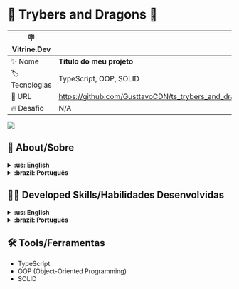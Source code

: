 # :game_die: Trybers and Dragons :dragon:

| :placard: Vitrine.Dev |                                                       |
| --------------------- | ----------------------------------------------------- |
| :sparkles: Nome       | **Titulo do meu projeto**                             |
| :label: Tecnologias   | TypeScript, OOP, SOLID       |
| :rocket: URL          | https://github.com/GusttavoCDN/ts_trybers_and_dragons |
| :fire: Desafio        | N/A                                                   |

<!-- Inserir imagem com a #vitrinedev ao final do link -->

![](https://images.wallpapersden.com/image/download/dungeons-and-dragons-monster-manual_bGhtamqUmZqaraWkpJRmbmdlrWZlbWU.jpg#vitrinedev)

## :page_with_curl: About/Sobre

<details>
  <summary markdown="span"><strong>:us: English</strong></summary><br />

TypeScript, OOP (Object-Oriented Programming) and SOLID project developed by[Gustavo da Silva](https://www.linkedin.com/in/gustavocdn/) at the end of Unit 27 of Trybe's Web Development course. I was approved with 100% of the mandatory and optional requirements met.

We had to create classes, interfaces and types for a _Dungeons and Dragons-style_ RPG game using OOP and SOLID principles
<br />

</details>

<details>
  <summary markdown="span"><strong>:brazil: Português</strong></summary><br />

Projeto de TypeScript, POO (Programação Orientada a Objetos) e SOLID desenvolvido por [Gustavo da Silva](https://www.linkedin.com/in/gustavocdn/) ao final do Bloco 27 do curso de Desenvolvimento Web da Trybe. Fui aprovado com 100% dos requisitos obrigatórios e opcionais atingidos.

Tivemos que criar classes, interfaces e tipos para um jogo de RPG estilo _Dungeons and Dragons_ utilizando príncipos de POO e Solid.
<br />

</details>

## :man_technologist: Developed Skills/Habilidades Desenvolvidas

<details>
  <summary markdown="span"><strong>:us: English</strong></summary><br />

- Create classes, abstract classes and methods
- Define types and interfaces
- Use OOP concepts such as Abstraction, Encapsulation, Inheritance, Composition and Polymorfism
- Use SOLID principles, such as Single Responsability, Open/Closed, Dependency Inversion, Substitution (Liskov) and Interface Segregation
<br />
</details>

<details>
  <summary markdown="span"><strong>:brazil: Português</strong></summary><br />

- Criar classes e classes e métodos abstratas
- Definir types e interfaces
- Utilizar conceitos de POO como: Abstração, Encapsulamento, Herança, Composição e Polimorfismo
- Utilizar princípios de SOLID como: Responsabilidade Única, Aberto/Fechado, Inversão de dependência, Substituição de Liskov e Segragação de Interfaces
<br />
</details>

## :hammer_and_wrench: Tools/Ferramentas

- TypeScript
- OOP (Object-Oriented Programming)
- SOLID
